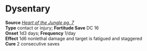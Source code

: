 # Dysentary

**Source** [_Heart of the Jungle pg. 7_](http://paizo.com/store/downloads/pathfinder/pathfinderChronicles/pathfinderRPG/v5748btpy8evh)  
**Type** contact or injury; **Fortitude Save** DC 16  
**Onset** 1d3 days; **Frequency** 1/day  
**Effect** 1d6 nonlethal damage and target is fatigued and staggered  
**Cure** 2 consecutive saves